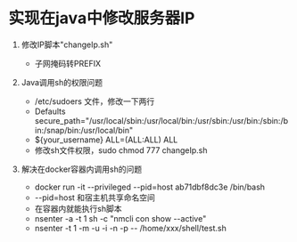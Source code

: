 # 实现在java中修改服务器IP

1. 修改IP脚本"changeIp.sh"

   - 子网掩码转PREFIX

2. Java调用sh的权限问题

   - /etc/sudoers 文件，修改一下两行
   - Defaults secure_path="/usr/local/sbin:/usr/local/bin:/usr/sbin:/usr/bin:/sbin:/bin:/snap/bin:/usr/local/bin"
   - ${your_username} ALL=(ALL:ALL) ALL
   - 修改sh文件权限，sudo chmod 777 changeIp.sh

3. 解决在docker容器内调用sh的问题
    - docker run -it --privileged --pid=host ab71dbf8dc3e /bin/bash
    - --pid=host 和宿主机共享命名空间
    - 在容器内就能执行sh脚本
    - nsenter -a -t 1 sh -c "nmcli con show --active"
    - nsenter -t 1 -m -u -i -n -p -- /home/xxx/shell/test.sh